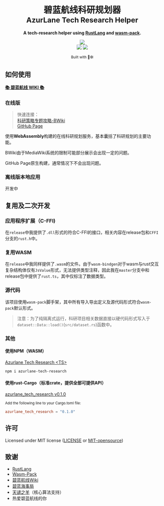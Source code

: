 <div align="center">

  <h1>碧蓝航线科研规划器<br><sub>AzurLane Tech Research Helper</sub></h1>

  <strong>A tech-research helper using <a href="https://www.rust-lang.org/">RustLang</a> and <a href="https://github.com/rustwasm/wasm-pack">wasm-pack</a>.</strong>

  <p>
    <a href="https://space.bilibili.com/526159315"><img src="https://img.shields.io/badge/Author-%E7%BB%9F%E5%90%88%E9%83%A825000mm%E8%A3%85%E7%94%B2%E9%99%84%E7%94%B2(526159315)-blue"></a><br>
    <a href="https://www.npmjs.com/package/azurlane-tech-research"><img src="https://img.shields.io/badge/NPM-azurlane--tech--research-orange"></img></a>
    <a href="https://crates.io/crates/azurlane_tech_research"><img src="https://img.shields.io/badge/Crates.IO-azurlane--tech--research-yellow"></a>
  </p>

  <sub>Built with 🦀🕸</sub>
</div>

## 如何使用

[**📚 碧蓝航线 WIKI 📚**][azurlane-bwiki]

### 在线版

> 快速连接：  
> [科研策略专题攻略-BWiki][azurlane-bwiki-res]  
> [GitHub Page][github-page-res]

使用**WebAssembly**构建的在线科研规划服务，基本囊括了科研规划的主要功能。

BWiki由于MediaWiki系统的限制可能部分展示会出现一定的问题。

GitHub Page原生构建，通常情况下不会出现问题。

[github-page-res]: https://embers-of-the-fire.github.io/techresearch/techresearch.html
[azurlane-bwiki-res]: https://wiki.biligame.com/blhx/科研策略专题攻略
[azurlane-bwiki]: https://wiki.biligame.com/blhx/

### 离线版本地应用

开发中

## 复用及二次开发

### 应用程序扩展（C-FFI)

在`release`中我提供了`.dll`形式的符合C-FFI的接口，相关内容在release包和`CFFI`分支的`rust.h`中。

### 复用WASM

在`release`中我同样提供了`.wasm`的文件。由于`wasm-bindgen`对于wasm与rust交互复杂结构体仅有`JsValue`形式，无法提供类型注释，因此我在`master`分支中和release包中提供了`rust.ts`，其中仅标注了数据类型。

### 源代码

该项目使用`wasm-pack`脚手架，其中所有导入导出定义及源代码形式符合`wasm-pack`默认形式。
> 注意：为了纯隔离式运行，科研项目相关数据直接以硬代码形式写入于`dataset::Data::load()`(`src/dataset.rs`)函数中。

### 其他

#### 使用NPM（WASM）

[Azurlane Tech Research &lt;TS&gt;](https://www.npmjs.com/package/azurlane-tech-research)

```bash
npm i azurlane-tech-research
```

#### 使用rust-Cargo（标准crate，提供全部可提供API）

[azurlane_tech_research v0.1.0](https://crates.io/crates/azurlane_tech_research)

<sup>Add the following line to your Cargo.toml file:</sup>
```toml
azurlane_tech_research = "0.1.0"
```

## 许可

Licensed under MIT license ([LICENSE](LICENSE) or [MIT-opensource](http://opensource.org/licenses/MIT))

## 致谢

- [RustLang](https://www.rust-lang.org/)
- [Wasm-Pack](https://github.com/rustwasm/wasm-pack)
- [碧蓝航线Wiki](https://wiki.biligame.com/blhx/)
- [碧蓝海事局](https://space.bilibili.com/205889201)
- [天谴之羊](https://space.bilibili.com/337285187/)（核心算法支持）
- 热爱碧蓝航线的你
